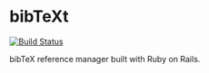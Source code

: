 # bibTeXt
[![Build Status](https://travis-ci.org/ScrumMestarit/ohtu-miniprojekti.svg?branch=master)](https://travis-ci.org/ScrumMestarit/ohtu-miniprojekti)

bibTeX reference manager built with Ruby on Rails.